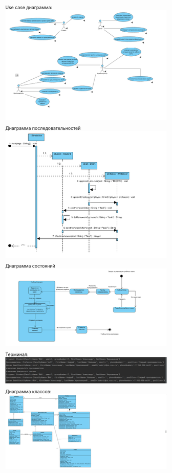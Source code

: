 Use case диаграмма:
![image](https://github.com/Arleqquinn/MISPIS_10/blob/main/task10_mispis/lab10-master/pictures/207662817-e4b4df4f-55f3-48de-8897-cf9a4ecfa045.png)

Диаграмма последовательностей
![image](https://github.com/Arleqquinn/MISPIS_10/blob/main/task10_mispis/lab10-master/pictures/sequenses.png)

Диаграмма состояний
![image](https://github.com/Arleqquinn/MISPIS_10/blob/main/task10_mispis/lab10-master/pictures/state.png)

Терминал:
![image](https://github.com/Arleqquinn/MISPIS_10/blob/main/task10_mispis/lab10-master/pictures/img.png)

Диаграмма классов:
![image](https://github.com/Arleqquinn/MISPIS_10/blob/main/task10_mispis/lab10-master/pictures/image.png)
